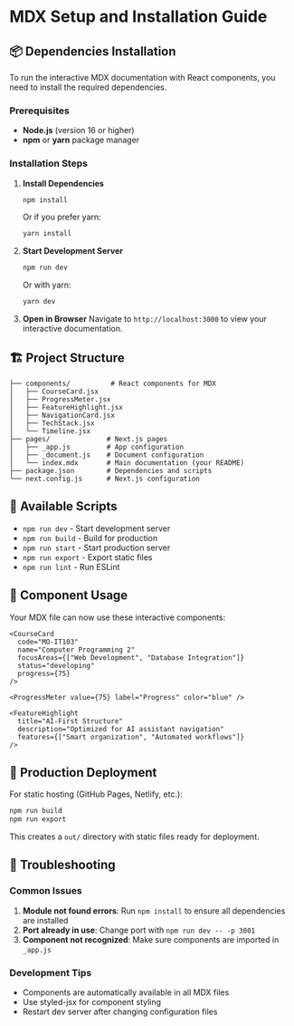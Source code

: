 # MDX Setup and Installation Guide

## 📦 Dependencies Installation

To run the interactive MDX documentation with React components, you need to install the required dependencies.

### Prerequisites

- **Node.js** (version 16 or higher)
- **npm** or **yarn** package manager

### Installation Steps

1. **Install Dependencies**
   ```bash
   npm install
   ```
   
   Or if you prefer yarn:
   ```bash
   yarn install
   ```

2. **Start Development Server**
   ```bash
   npm run dev
   ```
   
   Or with yarn:
   ```bash
   yarn dev
   ```

3. **Open in Browser**
   Navigate to `http://localhost:3000` to view your interactive documentation.

## 🏗️ Project Structure

```
├── components/          # React components for MDX
│   ├── CourseCard.jsx
│   ├── ProgressMeter.jsx
│   ├── FeatureHighlight.jsx
│   ├── NavigationCard.jsx
│   ├── TechStack.jsx
│   └── Timeline.jsx
├── pages/              # Next.js pages
│   ├── _app.js         # App configuration
│   ├── _document.js    # Document configuration
│   └── index.mdx       # Main documentation (your README)
├── package.json        # Dependencies and scripts
└── next.config.js      # Next.js configuration
```

## 🔧 Available Scripts

- `npm run dev` - Start development server
- `npm run build` - Build for production
- `npm run start` - Start production server
- `npm run export` - Export static files
- `npm run lint` - Run ESLint

## 🎨 Component Usage

Your MDX file can now use these interactive components:

```mdx
<CourseCard
  code="MO-IT103"
  name="Computer Programming 2"
  focusAreas={["Web Development", "Database Integration"]}
  status="developing"
  progress={75}
/>

<ProgressMeter value={75} label="Progress" color="blue" />

<FeatureHighlight
  title="AI-First Structure"
  description="Optimized for AI assistant navigation"
  features={["Smart organization", "Automated workflows"]}
/>
```

## 🚀 Production Deployment

For static hosting (GitHub Pages, Netlify, etc.):

```bash
npm run build
npm run export
```

This creates a `out/` directory with static files ready for deployment.

## 🔧 Troubleshooting

### Common Issues

1. **Module not found errors**: Run `npm install` to ensure all dependencies are installed
2. **Port already in use**: Change port with `npm run dev -- -p 3001`
3. **Component not recognized**: Make sure components are imported in `_app.js`

### Development Tips

- Components are automatically available in all MDX files
- Use styled-jsx for component styling
- Restart dev server after changing configuration files

